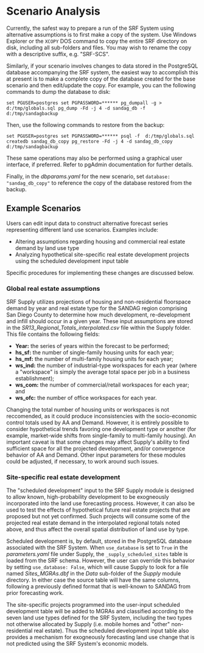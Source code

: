# Scenario Analysis
Currently, the safest way to prepare a run of the SRF System using alternative assumptions is to first make a copy of the system.  Use Windows Explorer or the `XCOPY` DOS command to copy the entire SRF directory on disk, including all sub-folders and files.   You may wish to rename the copy with a descriptive suffix, e.g. "SRF-SCS".

Similarly, if your scenario involves changes to data stored in the PostgreSQL database accompanying the SRF system, the easiest way to accomplish this at present is to make a complete copy of the database created for the base scenario and then edit/update the copy. For example, you can the following commands to dump the database to disk:

`set PGUSER=postgres
set PGPASSWORD=******
pg_dumpall -g > d:/tmp/globals.sql
pg_dump -Fd -j 4 -d sandag_db -f d:/tmp/sandagbackup`

Then, use the following commands to restore from the backup:

`set PGUSER=postgres
set PGPASSWORD=******
psql -f  d:/tmp/globals.sql
createdb sandag_db_copy
pg_restore -Fd -j 4 -d sandag_db_copy d:/tmp/sandagbackup`

These same operations may also be performed using a graphical user interface, if preferred.  Refer to pgAdmin documentation for further details.

Finally, in the *dbparams.yaml* for the new scenario, set `database: "sandag_db_copy"` to reference the copy of the database restored from the backup.

## Example Scenarios
Users can edit input data to construct alternative forecast series representing different land use scenarios.  Examples include:

* Altering assumptions regarding housing and commercial real estate demand by land use type
* Analyzing hypothetical site-specific real estate development projects using the scheduled development input table

Specific procedures for implementing these changes are discussed below.

### Global real estate assumptions
SRF Supply utilizes projections of housing and non-residential floorspace demand by year and real estate type for the SANDAG region comprising San Diego County to determine how much development, re-development and infill should occur in a given year.  These input assumptions are stored in the *SR13_Regional_Totals_interpolated.csv* file within the Supply folder.  This file contains the following fields:

* **Year:** the series of years within the forecast to be performed;
* **hs_sf:** the number of single-family housing units for each year;
* **hs_mf:** the number of multi-family housing units for each year;
* **ws_ind:** the number of industrial-type workspaces for each year (where a "workspace" is simply the average total space per job in a business establishment);
* **ws_com:** the number of commercial/retail workspaces for each year; and
* **ws_ofc:** the number of office workspaces for each year.

Changing the total number of housing units or workspaces is not reccomended, as it could produce inconsistencies with the socio-economic control totals used by AA and Demand.  However, it is entirely possible to consider hypothetical trends favoring one development type or another (for example, market-wide shifts from single-family to multi-family housing).  An important caveat is that some changes may affect Supply's ability to find sufficient space for all the projected development, and/or convergence behavior of AA and Demand.  Other input parameters for these modules could be adjusted, if necessary, to work around such issues.

### Site-specific real estate development

The "scheduled development" input to the SRF Supply module is designed to allow known, high-probability development to be exogneously incorporated into the land use forecasting process.  However, it can also be used to test the effects of hypothetical future real estate projects that are proposed but not yet confirmed.  Such projects will consume some of the projected real estate demand in the interpolated regional totals noted above, and thus affect the overall spatial distribution of land use by type.

Scheduled development is, by default, stored in the PostgreSQL database associated with the SRF System.  When `use_database` is set to `True` in the *parameters.yaml* file under Supply, the `_supply_scheduled_sites` table is loaded from the SRF schema.  However, the user can override this behavior by setting `use_database: False`, which will cause Supply to look for a file named *Sites_MGRAs.dbf* in the *Data* sub-folder of the *Supply* module directory.  In either case the source table will have the same columns, following a previously defined format that is well-known to SANDAG from prior forecasting work.

The site-specific projects programmed into the user-input scheduled development table will be added to MGRAs and classified according to the seven land use types defined for the SRF System, including the two types not otherwise allocated by Supply (i.e. mobile homes and "other" non-residential real estate).  Thus the scheduled development input table also provides a mechanism for exogneously forecasting land use change that is not predicted using the SRF System's economic models.
